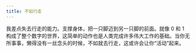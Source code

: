 ```yaml
---
title: 不如行走
---
```


我差点失去行走的能力。支撑身体，把一只脚迈到另一只脚的前面。就像 0 和 1 构成了整个数字的世界，这简单的动作也是人类完成许多伟大工作的基础。当你无所事事，懒得没有一丝念头的时候，不如就去行走，这或许会让你“活动”起来。
